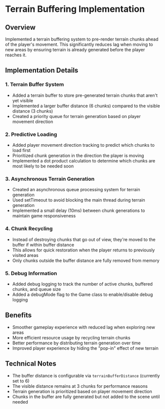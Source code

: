 # Terrain Buffering Implementation

## Overview
Implemented a terrain buffering system to pre-render terrain chunks ahead of the player's movement. This significantly reduces lag when moving to new areas by ensuring terrain is already generated before the player reaches it.

## Implementation Details

### 1. Terrain Buffer System
- Added a terrain buffer to store pre-generated terrain chunks that aren't yet visible
- Implemented a larger buffer distance (6 chunks) compared to the visible distance (3 chunks)
- Created a priority queue for terrain generation based on player movement direction

### 2. Predictive Loading
- Added player movement direction tracking to predict which chunks to load first
- Prioritized chunk generation in the direction the player is moving
- Implemented a dot product calculation to determine which chunks are most likely to be needed soon

### 3. Asynchronous Terrain Generation
- Created an asynchronous queue processing system for terrain generation
- Used setTimeout to avoid blocking the main thread during terrain generation
- Implemented a small delay (10ms) between chunk generations to maintain game responsiveness

### 4. Chunk Recycling
- Instead of destroying chunks that go out of view, they're moved to the buffer if within buffer distance
- This allows for quick restoration when the player returns to previously visited areas
- Only chunks outside the buffer distance are fully removed from memory

### 5. Debug Information
- Added debug logging to track the number of active chunks, buffered chunks, and queue size
- Added a debugMode flag to the Game class to enable/disable debug logging

## Benefits
- Smoother gameplay experience with reduced lag when exploring new areas
- More efficient resource usage by recycling terrain chunks
- Better performance by distributing terrain generation over time
- Improved player experience by hiding the "pop-in" effect of new terrain

## Technical Notes
- The buffer distance is configurable via `terrainBufferDistance` (currently set to 6)
- The visible distance remains at 3 chunks for performance reasons
- Terrain generation is prioritized based on player movement direction
- Chunks in the buffer are fully generated but not added to the scene until needed